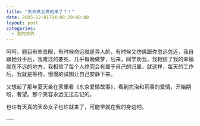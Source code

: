 ```yaml
---
title: "天命真女真的来了？！"
date: 2005-12-01T04:08:29+00:00
layout: post
categories:
  - 我的世界
---
```


呵呵，题目有些显眼，有时候命运就是弄人的，有时候又彷佛跟你忽远忽近，我自跟她分手后，我难过的要死，几乎每晚做梦，后来，同学劝我，我相信了我的幸福就在不远的地方，我相信了每个人终究会有属于自己的归属，就这样，每天的工作后，我就是等待，慢慢的试图让自己安静下来。

又想起了那年夏天坐在家里看《东京爱情故事》，看到完治和莉香的爱情，开始期盼，奢望。那个笑容永远无法忘记的。

也许有天真的天命女子也许就来了，可能早就在我的身边吧。

—–